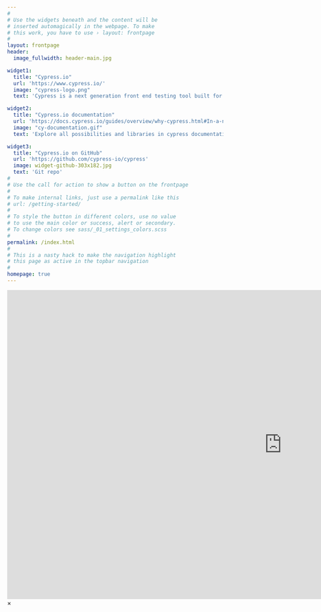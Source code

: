 ```yaml
---
#
# Use the widgets beneath and the content will be
# inserted automagically in the webpage. To make
# this work, you have to use › layout: frontpage
#
layout: frontpage
header:
  image_fullwidth: header-main.jpg

widget1:
  title: "Cypress.io"
  url: 'https://www.cypress.io/'
  image: "cypress-logo.png"
  text: 'Cypress is a next generation front end testing tool built for the modern web'

widget2:
  title: "Cypress.io documentation"
  url: 'https://docs.cypress.io/guides/overview/why-cypress.html#In-a-nutshell'
  image: "cy-documentation.gif"
  text: 'Explore all possibilities and libraries in cypress documentation '

widget3:
  title: "Cypress.io on GitHub"
  url: 'https://github.com/cypress-io/cypress'
  image: widget-github-303x182.jpg
  text: 'Git repo'
#
# Use the call for action to show a button on the frontpage
#
# To make internal links, just use a permalink like this
# url: /getting-started/
#
# To style the button in different colors, use no value
# to use the main color or success, alert or secondary.
# To change colors see sass/_01_settings_colors.scss
#
permalink: /index.html
#
# This is a nasty hack to make the navigation highlight
# this page as active in the topbar navigation
#
homepage: true
---
```




<div id="videoModal" class="reveal-modal large" data-reveal="">
  <div class="flex-video widescreen vimeo" style="display: block;">
    <iframe width="1280" height="720" src="https://www.youtube.com/embed/3b5zCFSmVvU" frameborder="0" allowfullscreen></iframe>
  </div>
  <a class="close-reveal-modal">&#215;</a>
</div>
